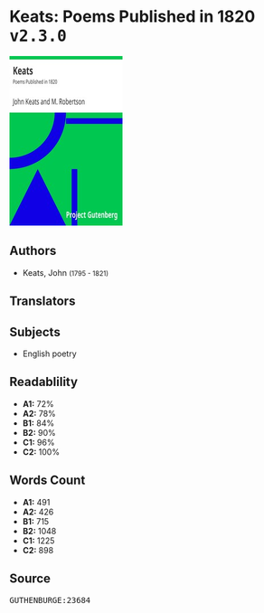 # Keats: Poems Published in 1820 <kbd>v2.3.0</kbd>

![](./cover.medium.jpg "")

## Authors


 - Keats, John <small>(1795 - 1821)</small>

## Translators



## Subjects


 - English poetry

## Readablility


 - **A1:** 72%
 - **A2:** 78%
 - **B1:** 84%
 - **B2:** 90%
 - **C1:** 96%
 - **C2:** 100%

## Words Count


 - **A1:** 491
 - **A2:** 426
 - **B1:** 715
 - **B2:** 1048
 - **C1:** 1225
 - **C2:** 898

## Source


<kbd>GUTHENBURGE:23684</kbd>
